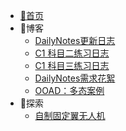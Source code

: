 * [🌴首页](/)
* 📜博客
  - [DailyNotes更新日志](Articles/20231126.md)
  - [C1 科目二练习日志](Articles/20231128.md)
  - [C1 科目三练习日志](Articles/20240109.md)
  - [DailyNotes需求花絮](Articles/20220501.md)
  - [OOAD：多态案例](Articles/20190517.md)
* 🚀探索
  - [自制固定翼无人机](Articles/20240506.md)